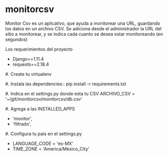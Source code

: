 # monitorcsv
Monitor Csv es un aplicativo, que ayuda a monitorear una URL, guardando los datos en un archivo CSV. Se adiciona desde el administrador la URL del sitio a monitorear, y se indica cada cuanto se desea estar monitoreando (en segundos)

Los requerimientos del proyecto
- Django==1.11.4
- requests==2.18.4

#. Create tu virtualenv

#. Instala las dependencies::
    pip install -r requirements.txt

#. Indica en el settings.py donde esta tu CSV
    ARCHIVO_CSV = '~/git/monitorcsv/monitorcsv/db.csv'

#. Agrega a las INSTALLED_APPS        
- 'monitor',
- 'filtrado',
        
        
#. Configura tu pais en el settings.py
- LANGUAGE_CODE = 'es-MX'
- TIME_ZONE = 'America/Mexico_City'



    
    


